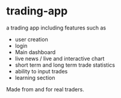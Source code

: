 # trading-app

a trading app including features such as 
- user creation
- login
- Main dashboard
- live news / live and interactive chart
- short term and long term trade statistics
- ability to input trades
- learning section

Made from and for real traders. 
 

